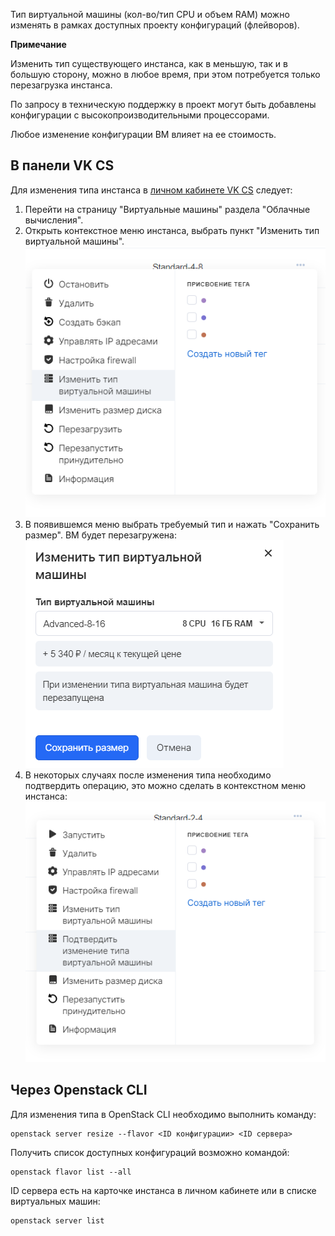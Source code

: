 Тип виртуальной машины (кол-во/тип CPU и объем RAM) можно изменять в рамках доступных проекту конфигураций (флейворов). 

**Примечание**

Изменить тип существующего инстанса, как в меньшую, так и в большую сторону, можно в любое время, при этом потребуется только перезагрузка инстанса.

По запросу в техническую поддержку в проект могут быть добавлены конфигурации с высокопроизводительными процессорами.

Любое изменение конфигурации ВМ влияет на ее стоимость.

В панели VK CS
------------

Для изменения типа инстанса в [личном кабинете VK CS](https://mcs.mail.ru/app/services/infra/servers/) следует:

1.  Перейти на страницу "Виртуальные машины" раздела "Облачные вычисления".
2.  Открыть контекстное меню инстанса, выбрать пункт "Изменить тип виртуальной машины".![](./assets/1596199381812-1596199381812.png)
3.  В появившемся меню выбрать требуемый тип и нажать "Сохранить размер". ВМ будет перезагружена:![](./assets/1596199666963-1596199666963.png)
4.  В некоторых случаях после изменения типа необходимо подтвердить операцию, это можно сделать в контекстном меню инстанса:![](./assets/1596200614684-1596200614684.png)

Через Openstack CLI
-------------------

Для изменения типа в OpenStack CLI необходимо выполнить команду:

```
openstack server resize --flavor <ID конфигурации> <ID сервера>
```

Получить список доступных конфигураций возможно командой:

```
openstack flavor list --all
```

ID сервера есть на карточке инстанса в личном кабинете или в списке виртуальных машин:

```
openstack server list
```